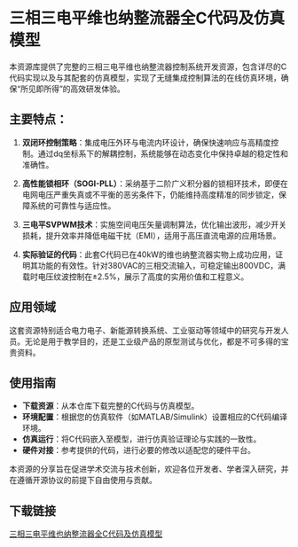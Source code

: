 # 三相三电平维也纳整流器全C代码及仿真模型

本资源库提供了完整的三相三电平维也纳整流器控制系统开发资源，包含详尽的C代码实现以及与其配套的仿真模型，实现了无缝集成控制算法的在线仿真环境，确保“所见即所得”的高效研发体验。

## 主要特点：

1. **双闭环控制策略**：集成电压外环与电流内环设计，确保快速响应与高精度控制。通过dq坐标系下的解耦控制，系统能够在动态变化中保持卓越的稳定性和准确性。

2. **高性能锁相环（SOGI-PLL）**：采纳基于二阶广义积分器的锁相环技术，即便在电网电压严重失真或不平衡的恶劣条件下，仍能维持高度精准的同步锁定，保障系统的可靠性与适应性。

3. **三电平SVPWM技术**：实施空间电压矢量调制算法，优化输出波形，减少开关损耗，提升效率并降低电磁干扰（EMI），适用于高压直流电源的应用场景。

4. **实际验证的代码**：此套C代码已在40kW的维也纳整流器实物上成功应用，证明其功能的有效性。针对380VAC的三相交流输入，可稳定输出800VDC，满载时电压纹波控制在±2.5%，展示了高度的实用价值和工程意义。

## 应用领域

这套资源特别适合电力电子、新能源转换系统、工业驱动等领域中的研究与开发人员。无论是用于教学目的，还是工业级产品的原型测试与优化，都是不可多得的宝贵资料。

## 使用指南

- **下载资源**：从本仓库下载完整的C代码与仿真模型。
- **环境配置**：根据您的仿真软件（如MATLAB/Simulink）设置相应的C代码编译环境。
- **仿真运行**：将C代码嵌入至模型，进行仿真验证理论与实践的一致性。
- **硬件对接**：参考提供的代码，进行必要的修改以适配您的硬件平台。

本资源的分享旨在促进学术交流与技术创新，欢迎各位开发者、学者深入研究，并在遵循开源协议的前提下自由使用与贡献。

## 下载链接

[三相三电平维也纳整流器全C代码及仿真模型](https://pan.quark.cn/s/c5d5d0b10eaf)